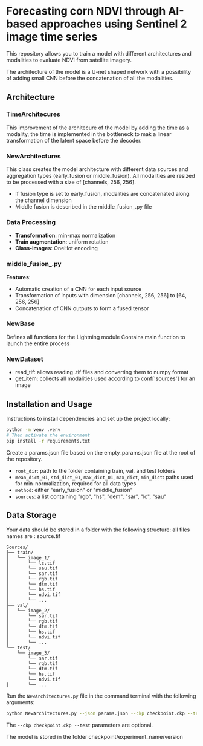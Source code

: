 # Forecasting corn NDVI through AI-based approaches using Sentinel 2 image time series

This repository allows you to train a model with different architectures and modalities to evaluate NDVI from satellite imagery.

The architecture of the model is a U-net shaped network with a possibility of adding small CNN before the concatenation of all the modalities.

## Architecture

### TimeArchitecures
This improvement of the architecure of the model by adding the time as a modality, the time is implemented in the bottleneck to mak a linear transformation of the latent space before the decoder.

### NewArchitectures
This class creates the model architecture with different data sources and aggregation types (early_fusion or middle_fusion).
All modalities are resized to be processed with a size of [channels, 256, 256].
- If fusion type is set to early_fusion, modalities are concatenated along the channel dimension
- Middle fusion is described in the middle_fusion_.py file

### Data Processing
- **Transformation**: min-max normalization
- **Train augmentation**: uniform rotation
- **Class-images**: OneHot encoding

### middle_fusion_.py
**Features**:
- Automatic creation of a CNN for each input source
- Transformation of inputs with dimension [channels, 256, 256] to [64, 256, 256]
- Concatenation of CNN outputs to form a fused tensor

### NewBase
Defines all functions for the Lightning module
Contains main function to launch the entire process

### NewDataset
- read_tif: allows reading .tif files and converting them to numpy format
- get_item: collects all modalities used according to conf['sources'] for an image

## Installation and Usage

Instructions to install dependencies and set up the project locally:

```bash
python -m venv .venv
# Then activate the environment
pip install -r requirements.txt
```

Create a params.json file based on the empty_params.json file at the root of the repository.

- `root_dir`: path to the folder containing train, val, and test folders
- `mean_dict_01`, `std_dict_01`, `max_dict_01`, `max_dict`, `min_dict`: paths used for min-normalization, required for all data types
- `method`: either "early_fusion" or "middle_fusion"
- `sources`: a list containing "rgb", "hs", "dem", "sar", "lc", "sau"

## Data Storage

Your data should be stored in a folder with the following structure:
all files names are : source.tif 
```
Sources/
├── train/
│   └── image_1/
│       └── lc.tif
│       └── sau.tif
│       └── sar.tif
│       └── rgb.tif
│       └── dtm.tif
│       └── hs.tif
│       └── ndvi.tif
│       └── ...
├── val/
│   └── image_2/
│       └── sar.tif
│       └── rgb.tif
│       └── dtm.tif
│       └── hs.tif
│       └── ndvi.tif
│       └── ...
└── test/
    └── image_3/
        └── sar.tif
        └── rgb.tif
        └── dtm.tif
        └── hs.tif
        └── ndvi.tif
│       └── ...
```

Run the `NewArchitectures.py` file in the command terminal with the following arguments:

```bash
python NewArchitectures.py --json params.json --ckp checkpoint.ckp --test
```

The `--ckp checkpoint.ckp --test` parameters are optional.

The model is stored in the folder checkpoint/experiment_name/version
